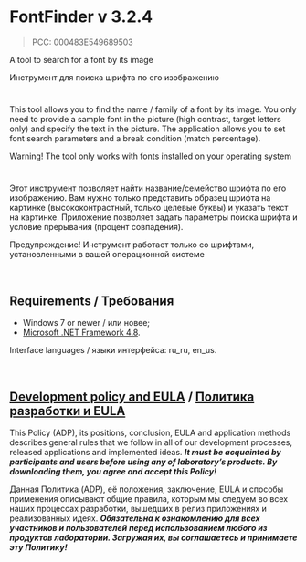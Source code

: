 # FontFinder v 3.2.4
> PCC: 000483E549689503


A tool to search for a font by its image

Инструмент для поиска шрифта по его изображению


#

This tool allows you to find the name / family of a font by its image. You only need to provide a sample
font in the picture (high contrast, target letters only) and specify the text in the picture.
The application allows you to set font search parameters and a break condition (match percentage).

Warning! The tool only works with fonts installed on your operating system

#

Этот инструмент позволяет найти название/семейство шрифта по его изображению. Вам нужно только
представить образец шрифта на картинке (высококонтрастный, только целевые буквы) и указать текст на картинке.
Приложение позволяет задать параметры поиска шрифта и условие прерывания (процент совпадения).

Предупреждение! Инструмент работает только со шрифтами, установленными в вашей операционной системе

&nbsp;



## Requirements / Требования

- Windows 7 or newer / или новее;
- [Microsoft .NET Framework 4.8](https://go.microsoft.com/fwlink/?linkid=2088631).

Interface languages / языки интерфейса: ru_ru, en_us.

&nbsp;



## [Development policy and EULA](https://adslbarxatov.github.io/ADP) / [Политика разработки и EULA](https://adslbarxatov.github.io/ADP/ru)

This Policy (ADP), its positions, conclusion, EULA and application methods
describes general rules that we follow in all of our development processes, released applications and implemented ideas.
***It must be acquainted by participants and users before using any of laboratory’s products.
By downloading them, you agree and accept this Policy!***

Данная Политика (ADP), её положения, заключение, EULA и способы применения
описывают общие правила, которым мы следуем во всех наших процессах разработки, вышедших в релиз приложениях
и реализованных идеях.
***Обязательна к ознакомлению для всех участников и пользователей перед использованием любого из продуктов лаборатории.
Загружая их, вы соглашаетесь и принимаете эту Политику!***
